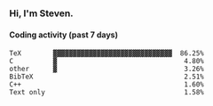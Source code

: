 ### Hi, I'm Steven.

#### Coding activity (past 7 days)
```
TeX        ▓▓▓▓▓▓▓▓▓▓▓▓▓▓▓▓▓▓▓▓▓▓▓▓▓▓▓▓▓▓  86.25%
C          ▓                                4.80%
other      ▓                                3.26%
BibTeX                                      2.51%
C++                                         1.60%
Text only                                   1.58%
```

